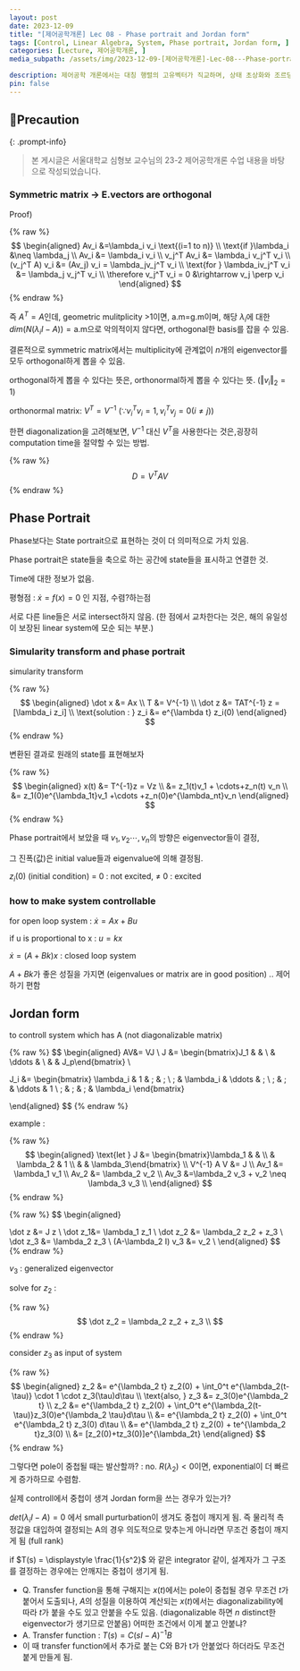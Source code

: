 ```yaml
---
layout: post
date: 2023-12-09
title: "[제어공학개론] Lec 08 - Phase portrait and Jordan form"
tags: [Control, Linear Algebra, System, Phase portrait, Jordan form, ]
categories: [Lecture, 제어공학개론, ]
media_subpath: /assets/img/2023-12-09-[제어공학개론]-Lec-08---Phase-portrait-and-Jordan-form.md

description: 제어공학 개론에서는 대칭 행렬의 고유벡터가 직교하며, 상태 초상화와 조르당 형식에 대한 내용을 다룹니다. 상태 초상화는 상태를 축으로 표시하고, 조르당 형식은 비대각화 가능한 시스템을 제어하는 방법을 설명합니다. 시스템의 제어 가능성을 높이기 위해 폐루프 시스템을 고려하며, 고유값과 고유벡터의 성질이 시스템의 동작에 미치는 영향을 논의합니다.
pin: false
---
```



## 📢Precaution


{: .prompt-info}


> 본 게시글은 서울대학교 심형보 교수님의 23-2 제어공학개론 수업 내용을 바탕으로 작성되었습니다.


### Symmetric matrix -> E.vectors are orthogonal


Proof)


{% raw %}
$$
\begin{aligned}
Av_i &=\lambda_i v_i \text{(i=1 to n)} \\
\text{if }\lambda_i &\neq \lambda_j \\
Av_i &= \lambda_i v_i \\
v_j^T Av_i &= \lambda_i v_j^T v_i \\
(v_j^T A) v_i &= (Av_j) v_i = \lambda_jv_j^T v_i \\
\text{for } \lambda_iv_j^T v_i &= \lambda_j v_j^T v_i \\
\therefore v_j^T v_i = 0 &\rightarrow v_j \perp v_i
\end{aligned}
$$
{% endraw %}


즉 $A^T=A$인데, geometric mulitplicity >1이면, a.m=g.m이며, 
해당 $\lambda_i$에 대한 $dim(N(\lambda_i I -A))=\text{a.m}$으로 악의적이지 않다면, orthogonal한 basis를 잡을 수 있음.


결론적으로 symmetric matrix에서는 multiplicity에 관계없이 $n$개의 eigenvector를 모두 orthogonal하게 뽑을 수 있음.


orthogonal하게 뽑을 수 있다는 뜻은, orthonormal하게 뽑을 수 있다는 뜻. ($\Vert v_i\Vert_2 = 1$)


orthonormal matrix: $V^T = V^{-1}$ ($\because v_i^Tv_i = 1, v_i^Tv_j=0 (i\neq j)$)


한편 diagonalization을 고려해보면, $V^{-1}$ 대신 $V^T$을 사용한다는 것은,굉장히 computation time을 절약할 수 있는 방법.


{% raw %}
$$
D = V^TAV
$$
{% endraw %}


## Phase Portrait


Phase보다는 State portrait으로 표현하는 것이 더 의미적으로 가치 있음.


Phase portrait은 state들을 축으로 하는 공간에 state들을 표시하고 연결한 것.


Time에 대한 정보가 없음.


평형점 : $\dot x = f(x)=0$ 인 지점, 수렴?하는점


서로 다른 line들은 서로 intersect하지 않음. (한 점에서 교차한다는 것은, 해의 유일성이 보장된 linear system에 모순 되는 부분.)


### Simularity transform and phase portrait


simularity transform


{% raw %}
$$
\begin{aligned}
\dot x &= Ax \\
T &= V^{-1} \\
\dot z &= TAT^{-1} z = [\lambda_i z_i] \\
\text{solution : } z_i &= e^{\lambda t} z_i(0)
\end{aligned}
$$
{% endraw %}


변환된 결과로 원래의 state를 표현해보자


{% raw %}
$$
\begin{aligned}
x(t) &= T^{-1}z = Vz \\
&= z_1(t)v_1 + \cdots+z_n(t) v_n \\
&= z_1(0)e^{\lambda_1t}v_1 +\cdots +z_n(0)e^{\lambda_nt}v_n
\end{aligned}
$$
{% endraw %}


Phase portrait에서 보았을 때 $v_1, v_2 \cdots, v_n$의 방향은 eigenvector들이 결정,


그 진폭(값)은 initial value들과 eigenvalue에 의해 결정됨.


$z_i(0)$ (initial condition) = 0 : not excited, $\neq$ 0 : excited


### how to make system controllable


for open loop system : $\dot x = Ax+Bu$


if u is proportional to x : $u=kx$


$\dot x = (A+Bk)x$ : closed loop system


$A+Bk$가 좋은 성질을 가지면 (eigenvalues or matrix are in good position) .. 제어하기 편함


## Jordan form


to controll system which has A (not diagonalizable matrix)


{% raw %}
$$
\begin{aligned}
AV&= VJ \\
J &= \begin{bmatrix}J_1 & & \\ & \ddots & \\ & & J_p\end{bmatrix} \\

J_i &=
\begin{bmatrix}
\lambda_i & 1            & \;     & \;  \\
\;        & \lambda_i    & \ddots & \;  \\
\;        & \;           & \ddots & 1   \\
\;        & \;           & \;     & \lambda_i
\end{bmatrix}


\end{aligned}
$$
{% endraw %}


example : 


{% raw %}
$$
\begin{aligned}
\text{let } J &= \begin{bmatrix}\lambda_1 & & \\ & \lambda_2 & 1 \\ & & \lambda_3\end{bmatrix} \\
V^{-1} A V &= J \\
Av_1 &= \lambda_1 v_1 \\
Av_2 &= \lambda_2 v_2 \\
Av_3 &=\lambda_2 v_3 + v_2 \neq \lambda_3 v_3 \\
\end{aligned}
$$
{% endraw %}


{% raw %}
$$
\begin{aligned}

\dot z &= J z \\
\dot z_1&= \lambda_1 z_1 \\
\dot z_2 &= \lambda_2 z_2 + z_3 \\
\dot z_3 &= \lambda_2 z_3 \\
(A-\lambda_2 I) v_3 &= v_2 \\
\end{aligned}
$$
{% endraw %}


$v_3$ : generalized eigenvector


solve for $z_2$ :


{% raw %}
$$
\dot z_2 = \lambda_2 z_2 + z_3 \\
$$
{% endraw %}


consider $z_3$ as input of system


{% raw %}
$$
\begin{aligned}
z_2 &= e^{\lambda_2 t} z_2(0) + \int_0^t e^{\lambda_2(t-\tau)} \cdot 1 \cdot z_3(\tau)d\tau \\
\text{also, } z_3 &= z_3(0)e^{\lambda_2 t} \\
z_2 &=  e^{\lambda_2 t} z_2(0) + \int_0^t e^{\lambda_2(t-\tau)}z_3(0)e^{\lambda_2 \tau}d\tau \\
&=  e^{\lambda_2 t} z_2(0) + \int_0^t  e^{\lambda_2 t} z_3(0) d\tau \\
&=  e^{\lambda_2 t} z_2(0)  + te^{\lambda_2 t}z_3(0) \\
&= [z_2(0)+tz_3(0)]e^{\lambda_2t}
\end{aligned}
$$
{% endraw %}


그렇다면 pole이 중첩될 때는 발산할까? : no. $R(\lambda_2)<0$이면, exponential이 더 빠르게 증가하므로 수렴함.


실제 controll에서 중첩이 생겨 Jordan form을 쓰는 경우가 있는가?


$det(\lambda_i I -A) = 0$ 에서 small purturbation이 생겨도 중첩이 깨지게 됨. 즉 물리적 측정값을 대입하여 결정되는 A의 경우 의도적으로 맞추는게 아니라면 무조건 중첩이 깨지게 됨 (full rank)


if  $T(s) = \displaystyle \frac{1}{s^2}$ 와 같은 integrator 같이, 설계자가 그 구조를 결정하는 경우에는 안깨지는 중첩이 생기게 됨.

- Q. Transfer function을 통해 구해지는 $x(t)$에서는 pole이 중첩될 경우 무조건 $t$가 붙어서 도출되나, $A$의 성질을 이용하여 계산되는 $x(t)$에서는 diagonalizability에 따라 $t$가 붙을 수도 있고 안붙을 수도 있음. (diagonalizable 하면 $n$ distinct한 eigenvector가 생기므로 안붙음) 어떠한 조건에서 이게 붙고 안붙냐?
- A. Transfer function : $T(s) = C(sI-A)^{-1}B$
- 이 때 transfer function에서 추가로 붙는 C와 B가 t가 안붙었다 하더라도 무조건 붙게 만들게 됨.


<script>
  window.MathJax = {
    tex: {
      macros: {
        R: "\\mathbb{R}",
        N: "\\mathbb{N}",
        Z: "\\mathbb{Z}",
        Q: "\\mathbb{Q}",
        C: "\\mathbb{C}",
        proj: "\\operatorname{proj}",
        rank: "\\operatorname{rank}",
        im: "\\operatorname{im}",
        dom: "\\operatorname{dom}",
        codom: "\\operatorname{codom}",
        argmax: "\\operatorname*{arg\,max}",
        argmin: "\\operatorname*{arg\,min}"
      },
      tags: "ams",
      strict: false, 
      inlineMath: [["$", "$"], ["\\(", "\\)"]],
      displayMath: [["$$", "$$"], ["\\[", "\\]"]]
    },
    options: {
      skipHtmlTags: ["script", "noscript", "style", "textarea", "pre"]
    }
  };
</script>
<script async src="https://cdn.jsdelivr.net/npm/mathjax@3/es5/tex-mml-chtml.js"></script>
